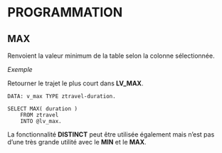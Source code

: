 # **PROGRAMMATION**

## **MAX**

Renvoient la valeur minimum de la table selon la colonne sélectionnée.

_Exemple_

Retourner le trajet le plus court dans **LV_MAX**.

```ABAP
DATA: v_max TYPE ztravel-duration.

SELECT MAX( duration )
    FROM ztravel
    INTO @lv_max.
```

La fonctionnalité **DISTINCT** peut être utilisée également mais n’est pas d’une très grande utilité avec le **MIN** et le **MAX**.
